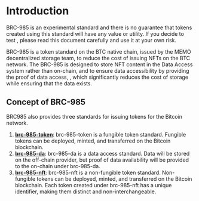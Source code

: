 # Introduction

BRC-985 is an experimental standard and there is no guarantee that tokens created using this standard will have any value or utility. If you decide to test , please read this document carefully and use it at your own risk.

BRC-985 is a token standard on the BTC native chain, issued by the MEMO decentralized storage team, to reduce the cost of issuing NFTs on the BTC network. The BRC-985 is designed to store NFT content in the Data Access system rather than on-chain, and to ensure data accessibility by providing the proof of data access, , which significantly reduces the cost of storage while ensuring that the data exists.

## Concept of BRC-985

BRC985 also provides three standards for issuing tokens for the Bitcoin network.

1. **[brc-985-token](learn/brc-985-token.md)**: brc-985-token is a fungible token standard. Fungible tokens can be deployed, minted, and transferred on the Bitcoin blockchain.
2. **[brc-985-da](learn/brc-985-da.md)**: brc-985-da is a data access standard. Data will be stored on the off-chain provider, but proof of data availability will be provided to the on-chain under brc-985-da.
3. **[brc-985-nft](learn/brc-985-nft.md)**: brc-985-nft is a non-fungible token standard. Non-fungible tokens can be deployed, minted, and transferred on the Bitcoin blockchain. Each token created under brc-985-nft has a unique identifier, making them distinct and non-interchangeable.

